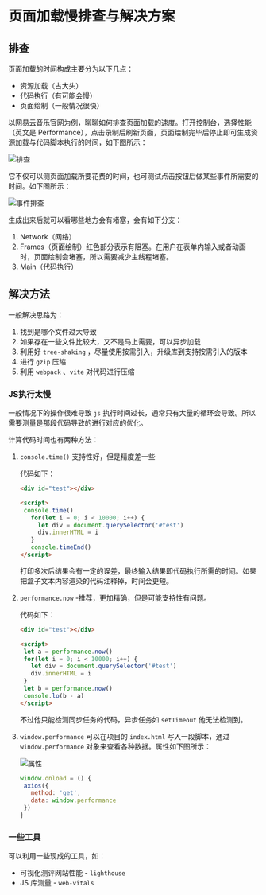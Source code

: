 # 页面加载慢排查与解决方案

## 排查

页面加载的时间构成主要分为以下几点：

- 资源加载（占大头）
- 代码执行（有可能会慢）
- 页面绘制（一般情况很快）

以网易云音乐官网为例，聊聊如何排查页面加载的速度。打开控制台，选择性能（英文是 Performance），点击录制后刷新页面，页面绘制完毕后停止即可生成资源加载与代码脚本执行的时间，如下图所示：

![排查](https://pic.imgdb.cn/item/652fc6afc458853aef66f857.gif)

它不仅可以测页面加载所要花费的时间，也可测试点击按钮后做某些事件所需要的时间。如下图所示：

![事件排查](https://pic.imgdb.cn/item/652fc9b8c458853aef70a6c0.gif)

生成出来后就可以看哪些地方会有堵塞，会有如下分支：

1. Network（网络）
2. Frames（页面绘制）红色部分表示有阻塞。在用户在表单内输入或者动画时，页面绘制会堵塞，所以需要减少主线程堵塞。
3. Main（代码执行）

## 解决方法

一般解决思路为：

1. 找到是哪个文件过大导致
2. 如果存在一些文件比较大，又不是马上需要，可以异步加载
3. 利用好 `tree-shaking` ，尽量使用按需引入，升级库到支持按需引入的版本
4. 进行 `gzip` 压缩
5. 利用 `webpack` 、`vite` 对代码进行压缩

### JS执行太慢

一般情况下的操作很难导致 `js` 执行时间过长，通常只有大量的循环会导致。所以需要测量是那段代码导致的进行对应的优化。

计算代码时间也有两种方法：

1. `console.time()` 支持性好，但是精度差一些

   代码如下：

   ```html
   <div id="test"></div>
   
   <script>
   	console.time()
      for(let i = 0; i < 10000; i++) {
        let div = document.querySelector('#test')
        div.innerHTML = i
      }
      console.timeEnd()
   </script>
   ```

   打印多次后结果会有一定的误差，最终输入结果即代码执行所需的时间。如果把盒子文本内容渲染的代码注释掉，时间会更短。

2. `performance.now` -推荐，更加精确，但是可能支持性有问题。

   代码如下：

   ```html
   <div id="test"></div>
   
   <script>
   	let a = performance.now()
    for(let i = 0; i < 10000; i++) {
      let div = document.querySelector('#test')
      div.innerHTML = i
    }
    let b = performance.now()
    console.lo(b - a)
   </script>
   ```

   不过他只能检测同步任务的代码，异步任务如 `setTimeout` 他无法检测到。

3. `window.performance` 可以在项目的 `index.html` 写入一段脚本，通过 `window.performance` 对象来查看各种数据。属性如下图所示：

   ![属性](https://pic.imgdb.cn/item/652fdc35c458853aefb29721.jpg)

   ```js
   window.onload = () {
    axios({
      method: 'get',
      data: window.performance
    })
   }
   ```

### 一些工具

可以利用一些现成的工具，如：

- 可视化测评网站性能 - `lighthouse` 
- JS 库测量 - `web-vitals` 